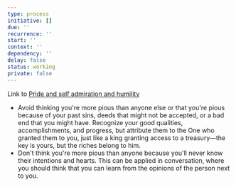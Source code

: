 ```yaml
---
type: process
initiative: []
due: ''
recurrence: ''
start: ''
context: ''
dependency: ''
delay: false
status: working
private: false
---
```


Link to [Pride and self admiration and humility](docs/sidebar1/Initiatives/bad%20traits/Pride%20and%20self%20admiration%20and%20humility.md)

* Avoid thinking you're more pious than anyone else or that you're pious because of your past sins, deeds that might not be accepted, or a bad end that you might have. Recognize your good qualities, accomplishments, and progress, but attribute them to the One who granted them to you, just like a king granting access to a treasury—the key is yours, but the riches belong to him.
* Don't think you're more pious than anyone because you'll never know their intentions and hearts. This can be applied in conversation, where you should think that you can learn from the opinions of the person next to you.
